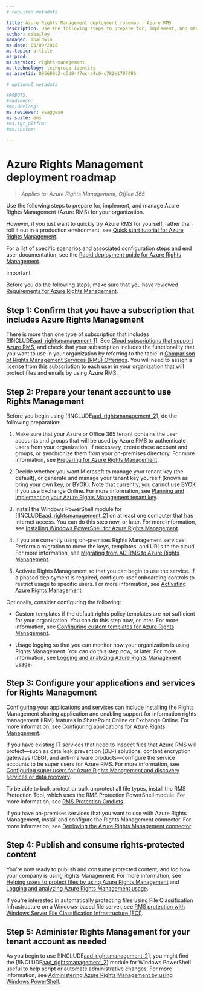 ```yaml
---
# required metadata

title: Azure Rights Management deployment roadmap | Azure RMS
description: Use the following steps to prepare for, implement, and manage Azure Rights' Management (Azure RMS) for your organization.
author: cabailey
manager: mbaldwin
ms.date: 05/09/2016
ms.topic: article
ms.prod:
ms.service: rights-management
ms.technology: techgroup-identity
ms.assetid: 086600c2-c5d8-47ec-a4c0-c782e1797486

# optional metadata

#ROBOTS:
#audience:
#ms.devlang:
ms.reviewer: esaggese
ms.suite: ems
#ms.tgt_pltfrm:
#ms.custom:

---
```


# Azure Rights Management deployment roadmap

>*Applies to: Azure Rights Management, Office 365*

Use the following steps to prepare for, implement, and manage Azure Rights Management (Azure RMS) for your organization.

However, if you just want to quickly try Azure RMS for yourself, rather than roll it out in a production environment, see [Quick start tutorial for Azure Rights Management](../get-started/quick-start-tutorial.md).

For a list of specific scenarios and associated configuration steps and end user documentation, see the [Rapid deployment guide for Azure Rights Management](../get-started/rapid-deployment-guide.md).

> [!IMPORTANT]
> Before you do the following steps, make sure that you have reviewed [Requirements for Azure Rights Management](../get-started/requirements-azure-rms.md).

## Step 1: Confirm that you have a subscription that includes Azure Rights Management
There is more than one type of subscription that includes [!INCLUDE[aad_rightsmanagement_1](../includes/aad_rightsmanagement_1_md.md)]. See [Cloud subscriptions that support Azure RMS](../get-started/requirements-subscriptions.md), and check that your subscription includes the functionality that you want to use in your organization by referring to the table in [Comparison of Rights Management Services (RMS) Offerings](https://technet.microsoft.com/dn858608). You will need to assign a license from this subscription to each user in your organization that will protect files and emails by using Azure RMS.

## Step 2: Prepare your tenant account to use Rights Management
Before you begin using [!INCLUDE[aad_rightsmanagement_2](../includes/aad_rightsmanagement_2_md.md)], do the following preparation:

1.  Make sure that your Azure or Office 365 tenant contains the user accounts and groups that will be used by Azure RMS to authenticate users from your organization. If necessary, create these account and groups, or synchronize them from your on-premises directory. For more information, see [Preparing for Azure Rights Management](prepare.md).

2.  Decide whether you want Microsoft to manage your tenant key (the default), or generate and manage your tenant key yourself (known as bring your own key, or BYOK). Note that currently, you cannot use BYOK if you use Exchange Online. For more information, see [Planning and implementing your Azure Rights Management tenant key](plan-implement-tenant-key.md).

3.  Install the Windows PowerShell module for [!INCLUDE[aad_rightsmanagement_2](../includes/aad_rightsmanagement_2_md.md)] on at least one computer that has Internet access. You can do this step now, or later. For more information, see [Installing Windows PowerShell for Azure Rights Management](../deploy-use/install-powershell.md).

4.  If you are currently using on-premises Rights Management services: Perform a migration to move the keys, templates, and URLs to the cloud. For more information, see [Migrating from AD RMS to Azure Rights Management](migrate-from-ad-rms-to-azure-rms.md).

5.  Activate Rights Management so that you can begin to use the service. If a phased deployment is required, configure user onboarding controls to restrict usage to specific users. For more information, see [Activating Azure Rights Management](../deploy-use/activate-service.md).

Optionally, consider configuring the following:

-   Custom templates if the default rights policy templates are not sufficient for your organization. You can do this step now, or later. For more information, see [Configuring custom templates for Azure Rights Management](../deploy-use/configure-custom-templates.md).

-   Usage logging so that you can monitor how your organization is using Rights Management. You can do this step now, or later. For more information, see [Logging and analyzing Azure Rights Management usage](../deploy-use/log-analyze-usage.md).

## Step 3: Configure your applications and services for Rights Management
Configuring your applications and services can include installing the Rights Management sharing application and enabling support for information rights management (IRM) features in SharePoint Online or Exchange Online. For more information, see [Configuring applications for Azure Rights Management](../deploy-use/configure-applications.md).

If you have existing IT services that need to inspect files that Azure RMS will protect—such as data leak prevention (DLP) solutions, content encryption gateways (CEG), and anti-malware products—configure the service accounts to be super users for Azure RMS. For more information, see [Configuring super users for Azure Rights Management and discovery services or data recovery](../deploy-use/configure-super-users.md).

To be able to bulk protect or bulk unprotect all file types, install the RMS Protection Tool, which uses the RMS Protection PowerShell module. For more information, see [RMS Protection Cmdlets](https://msdn.microsoft.com/library/mt433195.aspx).

If you have on-premises services that you want to use with Azure Rights Management, install and configure the Rights Management connector. For more information, see [Deploying the Azure Rights Management connector](../deploy-use/deploy-rms-connector.md).

## Step 4: Publish and consume rights-protected content
You’re now ready to publish and consume protected content, and log how your company is using Rights Management. For more information, see [Helping users to protect files by using Azure Rights Management](../deploy-use/help-users.md) and [Logging and analyzing Azure Rights Management usage](../deploy-use/log-analyze-usage.md).

If you're interested in automatically protecting files using File Classification Infrastructure on a Windows-based file server, see [RMS protection with Windows Server File Classification Infrastructure (FCI)](../rms-client/configure-fci.md).

## Step 5: Administer Rights Management for your tenant account as needed
As you begin to use [!INCLUDE[aad_rightsmanagement_2](../includes/aad_rightsmanagement_2_md.md)], you might find the [!INCLUDE[aad_rightsmanagement_2](../includes/aad_rightsmanagement_2_md.md)] module for Windows PowerShell useful to help script or automate administrative changes. For more information, see [Administering Azure Rights Management by using Windows PowerShell](../deploy-use/administer-powershell.md).


